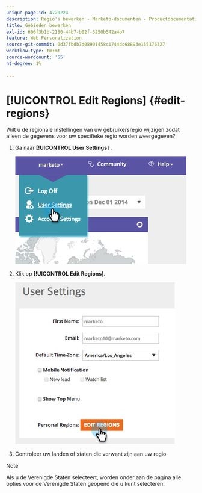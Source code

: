 ```yaml
---
unique-page-id: 4720224
description: Regio's bewerken - Marketo-documenten - Productdocumentatie
title: Gebieden bewerken
exl-id: 606f3b1b-2180-44b7-b02f-3250b542a4b7
feature: Web Personalization
source-git-commit: 0d37fbdb7d08901458c1744dc68893e155176327
workflow-type: tm+mt
source-wordcount: '55'
ht-degree: 1%

---
```


# [!UICONTROL Edit Regions] {#edit-regions}

Wilt u de regionale instellingen van uw gebruikersregio wijzigen zodat alleen de gegevens voor uw specifieke regio worden weergegeven?

1. Ga naar **[!UICONTROL User Settings]** .

   ![](assets/image2014-12-1-23-3a8-3a40.png)

1. Klik op **[!UICONTROL Edit Regions]**.

   ![](assets/image2014-12-3-18-3a55-3a25.png)

1. Controleer uw landen of staten die verwant zijn aan uw regio.

>[!NOTE]
>
>Als u de Verenigde Staten selecteert, worden onder aan de pagina alle opties voor de Verenigde Staten geopend die u kunt selecteren.
